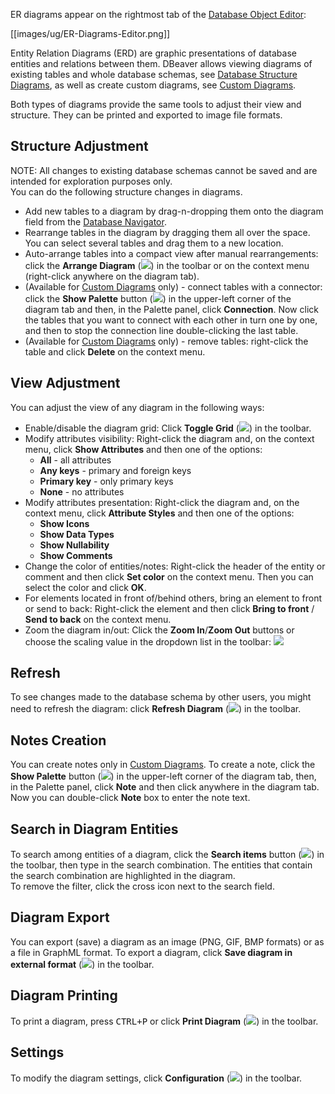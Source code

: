 ER diagrams appear on the rightmost tab of the [Database Object Editor](https://github.com/dbeaver/dbeaver/wiki/Database-Object-Editor):

[[images/ug/ER-Diagrams-Editor.png]]

Entity Relation Diagrams (ERD) are graphic presentations of database entities and relations between them. DBeaver allows viewing diagrams of existing tables and whole database schemas, see [Database Structure Diagrams](https://github.com/dbeaver/dbeaver/wiki/Database-Structure-Diagrams), as well as create custom diagrams, see
[Custom Diagrams](https://github.com/dbeaver/dbeaver/wiki/Custom-Diagrams).

Both types of diagrams provide the same tools to adjust their view and structure. They can be printed and exported to image file formats.

## Structure Adjustment
NOTE: All changes to existing database schemas cannot be saved and are intended for exploration purposes only.  
You can do the following structure changes in diagrams.
*  Add new tables to a diagram by drag-n-dropping them onto the diagram field from the [Database Navigator](https://github.com/dbeaver/dbeaver/wiki/Database-Navigator).
*  Rearrange tables in the diagram by dragging them all over the space. You can select several tables and drag them to a new location.
*  Auto-arrange tables into a compact view after manual rearrangements: click the **Arrange Diagram** (<img src="https://www.dropbox.com/s/hh1xnkn22ow0tzf/Arrange%20diagram.png?raw=1"/>) in the toolbar or on the context menu (right-click anywhere on the diagram tab).
*  (Available for [Custom Diagrams](https://github.com/dbeaver/dbeaver/wiki/Custom-Diagrams) only) - connect tables with a connector: click the **Show Palette** button (<img src="https://www.dropbox.com/s/xsypnsxths50o8v/Show%20Palette%20button.png?raw=1"/>) in the upper-left corner of the diagram tab and then, in the Palette panel, click **Connection**. Now click the tables that you want to connect with each other in turn one by one, and then to stop the connection line double-clicking the last table.
*  (Available for [Custom Diagrams](https://github.com/dbeaver/dbeaver/wiki/Custom-Diagrams) only) - remove tables: right-click the table and click **Delete** on the context menu.

## View Adjustment
You can adjust the view of any diagram in the following ways:
* Enable/disable the diagram grid: Click **Toggle Grid** (<img src="https://www.dropbox.com/s/x7cfn62z6fsu06p/Toggle%20Grid.png?raw=1"/>) in the toolbar.
* Modify attributes visibility: Right-click the diagram and, on the context menu, click **Show Attributes** and then one of the options:
  - **All** - all attributes  
  - **Any keys** - primary and foreign keys  
  - **Primary key** - only primary keys  
  - **None** - no attributes  
* Modify attributes presentation: Right-click the diagram and, on the context menu, click **Attribute Styles** and then one of the options:
  - **Show Icons**
  - **Show Data Types**
  - **Show Nullability**
  - **Show Comments**
* Change the color of entities/notes: Right-click the header of the entity or comment and then click **Set color** on the context menu. Then you can select the color and click **OK**. 
* For elements located in front of/behind others, bring an element to front or send to back: Right-click the element and then click **Bring to front** / **Send to back** on the context menu.
* Zoom the diagram in/out: Click the **Zoom In**/**Zoom Out** buttons or choose the scaling value in the dropdown list in the toolbar: <img src="https://www.dropbox.com/s/3lh6zyt1gpdv79k/Zoom%20in%20diagram.png?raw=1"/>

## Refresh
To see changes made to the database schema by other users, you might need to refresh the diagram: click **Refresh Diagram** (<img src="https://www.dropbox.com/s/t47ic11b7fxt36d/Refresh%20projects%20icon.png?raw=1"/>) in the toolbar.

## Notes Creation
You can create notes only in [Custom Diagrams](https://github.com/dbeaver/dbeaver/wiki/Custom-Diagrams). To create a note, click the **Show Palette** button (<img src="https://www.dropbox.com/s/xsypnsxths50o8v/Show%20Palette%20button.png?raw=1"/>) in the upper-left corner of the diagram tab, then, in the Palette panel, click **Note** and then click anywhere in the diagram tab. Now you can double-click **Note** box to enter the note text.

## Search in Diagram Entities
To search among entities of a diagram, click the **Search items** button (<img src="https://www.dropbox.com/s/ymgrvdc9rizdxmo/search%20icon.png?raw=1"/>) in the toolbar, then type in the search combination. The entities that contain the search combination are highlighted in the diagram.  
To remove the filter, click the cross icon next to the search field.


## Diagram Export
You can export (save) a diagram as an image (PNG, GIF, BMP formats) or as a file in GraphML format. To export a diagram, click **Save diagram in external format** (<img src="https://www.dropbox.com/s/9haqosyhzuqfhqn/Export%20diagram.png?raw=1"/>) in the toolbar.

## Diagram Printing
To print a diagram, press <kbd>CTRL+P</kbd> or click **Print Diagram** (<img src="https://www.dropbox.com/s/gaxdk0q5lkqy6wa/Print%20diagram.png?raw=1"/>) in the toolbar.

## Settings
To modify the diagram settings, click **Configuration** (<img src="https://www.dropbox.com/s/h01225sper0kfjw/Configure%20columns%20icon.png?raw=1"/>) in the toolbar.